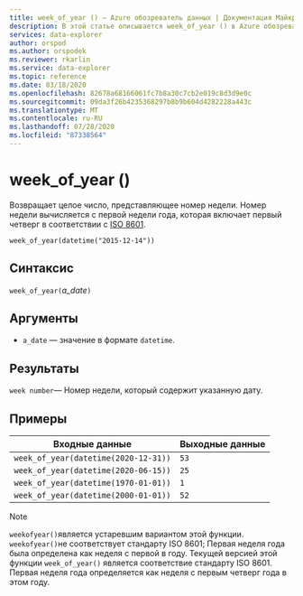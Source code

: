 ```yaml
---
title: week_of_year () — Azure обозреватель данных | Документация Майкрософт
description: В этой статье описывается week_of_year () в Azure обозреватель данных.
services: data-explorer
author: orspod
ms.author: orspodek
ms.reviewer: rkarlin
ms.service: data-explorer
ms.topic: reference
ms.date: 03/18/2020
ms.openlocfilehash: 82678a68166061fc7b8a30c7cb2e019c8d3d9e0c
ms.sourcegitcommit: 09da3f26b4235368297b8b9b604d4282228a443c
ms.translationtype: MT
ms.contentlocale: ru-RU
ms.lasthandoff: 07/28/2020
ms.locfileid: "87338564"
---
```

# <a name="week_of_year"></a>week_of_year ()

Возвращает целое число, представляющее номер недели. Номер недели вычисляется с первой недели года, которая включает первый четверг в соответствии с [ISO 8601](https://en.wikipedia.org/wiki/ISO_8601#Week_dates).

```kusto
week_of_year(datetime("2015-12-14"))
```

## <a name="syntax"></a>Синтаксис

`week_of_year(`*a_date*`)`

## <a name="arguments"></a>Аргументы

* `a_date` — значение в формате `datetime`.

## <a name="returns"></a>Результаты

`week number`— Номер недели, который содержит указанную дату.

## <a name="examples"></a>Примеры

|Входные данные                                    |Выходные данные|
|-----------------------------------------|------|
|`week_of_year(datetime(2020-12-31))`     |`53`  |
|`week_of_year(datetime(2020-06-15))`     |`25`  |
|`week_of_year(datetime(1970-01-01))`     |`1`   |
|`week_of_year(datetime(2000-01-01))`     |`52`  |

> [!NOTE]
> `weekofyear()`является устаревшим вариантом этой функции. `weekofyear()`не соответствует стандарту ISO 8601; Первая неделя года была определена как неделя с первой в году.
Текущей версией этой функции `week_of_year()` является соответствие стандарту ISO 8601. Первая неделя года определяется как неделя с первым четверг года в этом году.